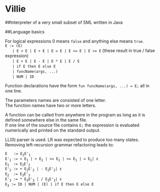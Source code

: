 # Villie
##Interpreter of a very small subset of SML written in Java

##Language basics

For logical expressions 0 means `false` and anything else means `true`. <br/>
`E := (E)` <br/>
&nbsp;&nbsp;&nbsp;&nbsp;&nbsp;&nbsp;`| E < E | E > E | E = E | E <= E | E >= E` (these result in true / false expression) <br/>
&nbsp;&nbsp;&nbsp;&nbsp;&nbsp;&nbsp;`| E + E | E - E | E * E | E / E` <br/>
&nbsp;&nbsp;&nbsp;&nbsp;&nbsp;&nbsp;`| if E then E else E` <br/>
&nbsp;&nbsp;&nbsp;&nbsp;&nbsp;&nbsp;`| funcName(args, ...)` <br/>
&nbsp;&nbsp;&nbsp;&nbsp;&nbsp;&nbsp;`| NUM | ID` <br/>

Function declarations have the form `fun funcName(args, ...) = E;` all in one line. <br/>

The parameters names are consisted of one letter. <br/>
The function names have two or more letters. <br/>

A function can be called from anywhere in the program as long as it is defined somewhere else in the same file. <br/>
If one line of the source file contains `E;` the expression is evaluated numerically and printed on the standard output. <br/>

LL(0) parser is used. LR was expected to produce too many states. <br/>
Removing left-recursion grammar refactoring leads to: <br/>

`E   := E`<sub>`1`</sub>`E'`<sub>`1`</sub> <br/>
`E'`<sub>`1`</sub>` := < E`<sub>`1`</sub>` | > E`<sub>`1`</sub>` | <= E`<sub>`1`</sub>` | >= E`<sub>`1`</sub>` | = E`<sub>`1`</sub>` | ε `<br/>
`E`<sub>`1`</sub>`  := E`<sub>`2`</sub>`E'`<sub>`2`</sub> <br/>
`E'`<sub>`2`</sub>` := + E`<sub>`2`</sub>`E'`<sub>`2`</sub>` | - E`<sub>`2`</sub>`E'`<sub>`2`</sub>` | ε `<br/>
`E`<sub>`2`</sub>`  := E`<sub>`3`</sub>`E'`<sub>`3`</sub> <br/>
`E'`<sub>`3`</sub>` := * E`<sub>`3`</sub>`E'`<sub>`3`</sub>` | / E`<sub>`3`</sub>`E'`<sub>`3`</sub>` | ε `<br/>
`E`<sub>`3`</sub>`  := ID | NUM | (E) | if E then E else E `<br/>
